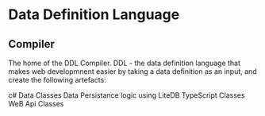 # Data Definition Language
## Compiler

The home of the DDL Compiler.  DDL - the data definition language that makes web developmnent easier by taking a data definition as an input, and create the following artefacts:

c# Data Classes
Data Persistance logic using LiteDB
TypeScript Classes
WeB Api Classes


